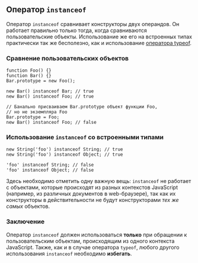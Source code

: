 ## Оператор `instanceof`

Оператор `instanceof` сравнивает конструкторы двух операндов. Он работает правильно только тогда, когда сравниваются пользовательские объекты. Использование же его на встроенных типах практически так же бесполезно, как и использование [оператора typeof](#types.typeof).

### Сравнение пользовательских объектов

    function Foo() {}
    function Bar() {}
    Bar.prototype = new Foo();

    new Bar() instanceof Bar; // true
    new Bar() instanceof Foo; // true

    // Банально присваиваем Bar.prototype объект функции Foo,
    // но не экземпляра Foo
    Bar.prototype = Foo;
    new Bar() instanceof Foo; // false

### Использование `instanceof` со встроенными типами

    new String('foo') instanceof String; // true
    new String('foo') instanceof Object; // true

    'foo' instanceof String; // false
    'foo' instanceof Object; // false

Здесь необходимо отметить одну важную вещь: `instanceof` не работает с объектами, которые происходят из разных контекстов JavaScript (например, из различных документов в web-браузере), так как их конструкторы в действительности не будут конструкторами *тех же самых* объектов.

### Заключение

Оператор `instanceof` должен использоваться **только** при обращении к пользовательским объектам, происходящим из одного контекста JavaScript. Также, как и в случае оператора `typeof`, любого другого использования `instanceof` необходимо **избегать**.


